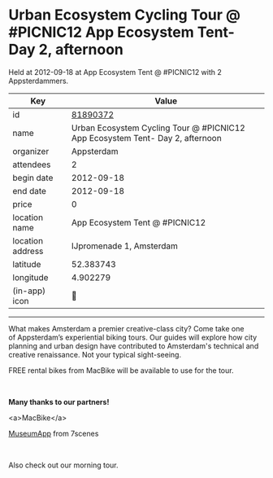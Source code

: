 # Urban Ecosystem Cycling Tour @ #PICNIC12 App Ecosystem Tent- Day 2, afternoon
Held at 2012-09-18 at App Ecosystem Tent @ #PICNIC12 with 2 Appsterdammers.
        
|Key|Value
|---|---|
|id|[81890372](https://www.meetup.com/appsterdam/events/81890372/)|
|name|Urban Ecosystem Cycling Tour @ #PICNIC12 App Ecosystem Tent- Day 2, afternoon|
|organizer|Appsterdam|
|attendees|2|
|begin date|2012-09-18|
|end date|2012-09-18|
|price|0|
|location name|App Ecosystem Tent @ #PICNIC12|
|location address|IJpromenade 1, Amsterdam|
|latitude|52.383743|
|longitude|4.902279|
|(in-app) icon|🧺|

---

What makes Amsterdam a premier creative-class city? Come take one of Appsterdam’s experiential biking tours. Our guides will explore how city planning and urban design have contributed to Amsterdam's technical and creative renaissance. Not your typical sight-seeing.

FREE rental bikes from MacBike will be available to use for the tour.

 

**Many thanks to our partners!**

&lt;a&gt;MacBike&lt;/a&gt;

[MuseumApp](http://www.museumapp.nl/) from 7scenes

 

Also check out our morning tour.

 

 


